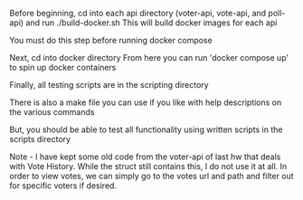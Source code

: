 Before beginning, cd into each api directory (voter-api, vote-api, and poll-api) and run ./build-docker.sh
This will build docker images for each api

You must do this step before running docker compose

Next, cd into docker directory
From here you can run 'docker compose up' to spin up docker containers

Finally, all testing scripts are in the scripting directory

There is also a make file you can use if you like with help descriptions on the various commands

But, you should be able to test all functionality using written scripts in the scripts directory

Note - I have kept some old code from the voter-api of last hw that deals with Vote History. While the struct
still contains this, I do not use it at all. In order to view votes, we can simply go to the votes url and path
and filter out for specific voters if desired. 